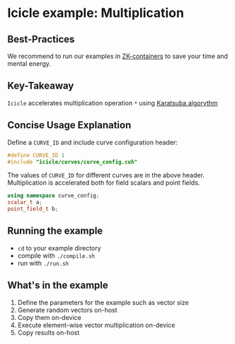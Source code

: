 # Icicle example: Multiplication

## Best-Practices

We recommend to run our examples in [ZK-containers](../../ZK-containers.md) to save your time and mental energy.

## Key-Takeaway

`Icicle` accelerates multiplication operation `*` using [Karatsuba algorythm](https://en.wikipedia.org/wiki/Karatsuba_algorithm)

## Concise Usage Explanation

Define a `CURVE_ID` and include curve configuration header:

```c++
#define CURVE_ID 1
#include "icicle/curves/curve_config.cuh"
```

The values of `CURVE_ID` for different curves are in the above header. Multiplication is accelerated both for field scalars and point fields.

```c++
using namespace curve_config;
scalar_t a;
point_field_t b;
```

## Running the example

- `cd` to your example directory
- compile with `./compile.sh`
- run with `./run.sh`

## What's in the example

1. Define the parameters for the example such as vector size 
2. Generate random vectors on-host
3. Copy them on-device
4. Execute element-wise vector multiplication on-device
5. Copy results on-host

